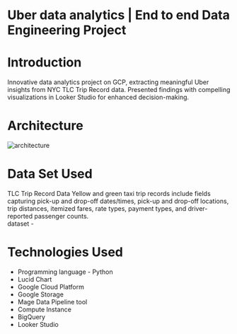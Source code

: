 # Uber data analytics | End to end Data Engineering Project
# Introduction
Innovative data analytics project on GCP, extracting meaningful Uber insights from NYC TLC Trip Record data. Presented findings with compelling visualizations in Looker Studio for enhanced decision-making.
# Architecture
![architecture](https://github.com/rushalimandadi/Uber-data-analysis-/assets/128560589/5981ecc8-7544-4254-8a01-6028ba1ab131)
# Data Set Used
TLC Trip Record Data Yellow and green taxi trip records include fields capturing pick-up and drop-off dates/times, pick-up and drop-off locations, trip distances, itemized fares, rate types, payment types, and driver-reported passenger counts. <br>
dataset - 
# Technologies Used 
* Programming language - Python <br>
* Lucid Chart <br>
* Google Cloud Platform <br>
* Google Storage <br>
* Mage Data Pipeline tool <br>
* Compute Instance <br>
* BigQuery <br>
* Looker Studio <br>


